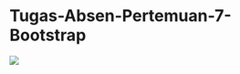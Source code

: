 # Tugas-Absen-Pertemuan-7-Bootstrap
<img src="[cuplikan layar 2025-04-12 115217.png](https://github.com/RizkyFirmansyah-com/Tugas-Absen-Pertemuan-7-Bootstrap/blob/main/Cuplikan%20layar%202025-04-12%20115217.png)" >
